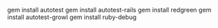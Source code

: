 gem install autotest
gem install autotest-rails
gem install redgreen
gem install autotest-growl
gem install ruby-debug